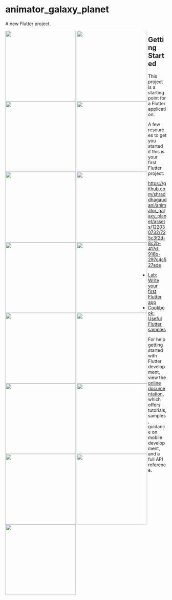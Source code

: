 # animator_galaxy_planet

A new Flutter project.

<p>

  <img align="left" src="https://github.com/shraddhagaudani/animator_galaxy_planet/assets/122030732/f9925988-fa56-4e24-9006-43136e680736" width="220px">
<img align="left" src="https://github.com/shraddhagaudani/animator_galaxy_planet/assets/122030732/d776eb32-8017-4eff-a3ef-ae790b984995" width="220px">
<img align="left" src="https://github.com/shraddhagaudani/animator_galaxy_planet/assets/122030732/e2ccc0a9-5336-4a29-940d-a310630cb9b9" width="220px">

</p>

<img align="left" src="https://github.com/shraddhagaudani/animator_galaxy_planet/assets/122030732/4e483eeb-e0f3-42bc-8cc9-6b904db3e92e" width="220px">
<img align="left" src="https://github.com/shraddhagaudani/animator_galaxy_planet/assets/122030732/62e8e825-2980-4021-b308-48c4473849f5" width="220px">
<img align="left" src="https://github.com/shraddhagaudani/animator_galaxy_planet/assets/122030732/c0883c1e-d86a-4a56-b1a9-fbace83e06fc" width="220px">

<img align="left" src="https://github.com/shraddhagaudani/animator_galaxy_planet/assets/122030732/75cd9495-b903-4c24-9ce3-3b8e0c814269" width="220px">
<img align="left" src="https://github.com/shraddhagaudani/animator_galaxy_planet/assets/122030732/f5f7bcca-7c02-41dd-bff0-074157ef798d" width="220px">
<img align="left" src="https://github.com/shraddhagaudani/animator_galaxy_planet/assets/122030732/b39a4ba4-c8ca-4519-8fd9-6abde3a89e7d" width="220px">

<img align="left" src="https://github.com/shraddhagaudani/animator_galaxy_planet/assets/122030732/3c9f109a-ac29-4033-b709-0150e5f24b3f" width="220px">
<img align="left" src="https://github.com/shraddhagaudani/animator_galaxy_planet/assets/122030732/898ec46a-69ea-4003-801c-cbc894ebbf2e" width="220px">
<img align="left" src="https://github.com/shraddhagaudani/animator_galaxy_planet/assets/122030732/039f3880-010d-4584-834b-64488ab92a20" width="220px">

<img align="left" src="https://github.com/shraddhagaudani/animator_galaxy_planet/assets/122030732/ab454135-2eb0-435f-95bd-687dec6dd4f8" width="220px">
<img align="left" src="https://github.com/shraddhagaudani/animator_galaxy_planet/assets/122030732/4f835838-08a9-4a05-80ae-07947bbe358f" width="220px">
<img align="left" src="https://github.com/shraddhagaudani/animator_galaxy_planet/assets/122030732/d1c119b0-5b5a-4390-8b7f-c39085eff4f9" width="220px">

## Getting Started


This project is a starting point for a Flutter application.

A few resources to get you started if this is your first Flutter project:


https://github.com/shraddhagaudani/animator_galaxy_planet/assets/122030732/725c3f2d-8c2b-417d-916b-297c4c527ade


- [Lab: Write your first Flutter app](https://docs.flutter.dev/get-started/codelab)
- [Cookbook: Useful Flutter samples](https://docs.flutter.dev/cookbook)

For help getting started with Flutter development, view the
[online documentation](https://docs.flutter.dev/), which offers tutorials,
samples, guidance on mobile development, and a full API reference.

